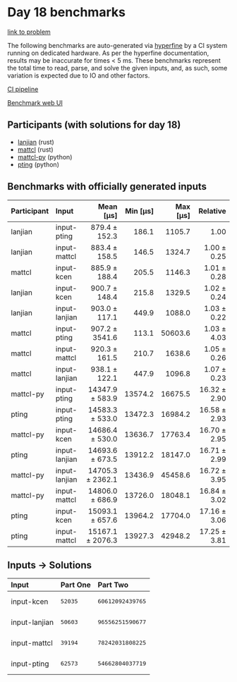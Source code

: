 # Day 18 benchmarks

[link to problem](https://adventofcode.com/2023/day/18)

The following benchmarks are auto-generated via
[hyperfine](https://github.com/sharkdp/hyperfine) by a CI system running on
dedicated hardware. As per the hyperfine documentation, results may be
inaccurate for times < 5 ms. These benchmarks represent the total time to read,
parse, and solve the given inputs, and, as such, some variation is expected due
to IO and other factors.

[CI pipeline](http://ci.papercode.net:8080/teams/main/pipelines/aoc2023)

[Benchmark web UI](https://aoc.ancalagon.black)


## Participants (with solutions for day 18)

- [lanjian](https://github.com/lanjian/aoc-2023) (rust)
- [mattcl](https://github.com/mattcl/aoc2023) (rust)
- [mattcl-py](https://github.com/mattcl/aoc2023-py) (python)
- [pting](https://github.com/pting/aoc2023) (python)


## Benchmarks with officially generated inputs

| Participant | Input | Mean [µs] | Min [µs] | Max [µs] | Relative |
|:---|:---|---:|---:|---:|---:|
| lanjian | input-pting | 879.4 ± 152.3 | 186.1 | 1105.7 | 1.00 |
| lanjian | input-mattcl | 883.4 ± 158.5 | 146.5 | 1324.7 | 1.00 ± 0.25 |
| mattcl | input-kcen | 885.9 ± 188.4 | 205.5 | 1146.3 | 1.01 ± 0.28 |
| lanjian | input-kcen | 900.7 ± 148.4 | 215.8 | 1329.5 | 1.02 ± 0.24 |
| lanjian | input-lanjian | 903.0 ± 117.1 | 449.9 | 1088.0 | 1.03 ± 0.22 |
| mattcl | input-pting | 907.2 ± 3541.6 | 113.1 | 50603.6 | 1.03 ± 4.03 |
| mattcl | input-mattcl | 920.3 ± 161.5 | 210.7 | 1638.6 | 1.05 ± 0.26 |
| mattcl | input-lanjian | 938.1 ± 122.1 | 447.9 | 1096.8 | 1.07 ± 0.23 |
| mattcl-py | input-pting | 14347.9 ± 583.9 | 13574.2 | 16675.5 | 16.32 ± 2.90 |
| pting | input-pting | 14583.3 ± 533.0 | 13472.3 | 16984.2 | 16.58 ± 2.93 |
| mattcl-py | input-kcen | 14686.4 ± 530.0 | 13636.7 | 17763.4 | 16.70 ± 2.95 |
| pting | input-lanjian | 14693.6 ± 673.5 | 13912.2 | 18147.0 | 16.71 ± 2.99 |
| mattcl-py | input-lanjian | 14705.3 ± 2362.1 | 13436.9 | 45458.6 | 16.72 ± 3.95 |
| mattcl-py | input-mattcl | 14806.0 ± 686.9 | 13726.0 | 18048.1 | 16.84 ± 3.02 |
| pting | input-kcen | 15093.1 ± 657.6 | 13964.2 | 17704.0 | 17.16 ± 3.06 |
| pting | input-mattcl | 15167.1 ± 2076.3 | 13927.3 | 42948.2 | 17.25 ± 3.81 |


## Inputs -> Solutions

| Input | Part One | Part Two |
|:---|:---|:---|
|input-kcen|<pre>52035</pre>|<pre>60612092439765</pre>|
|input-lanjian|<pre>50603</pre>|<pre>96556251590677</pre>|
|input-mattcl|<pre>39194</pre>|<pre>78242031808225</pre>|
|input-pting|<pre>62573</pre>|<pre>54662804037719</pre>|